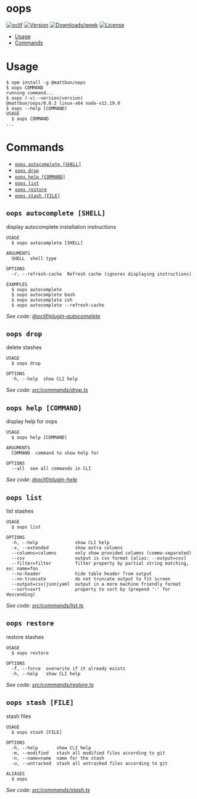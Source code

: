 oops
====



[![oclif](https://img.shields.io/badge/cli-oclif-brightgreen.svg)](https://oclif.io)
[![Version](https://img.shields.io/npm/v/@mattbun/oops.svg)](https://npmjs.org/package/@mattbun/oops)
[![Downloads/week](https://img.shields.io/npm/dw/@mattbun/oops.svg)](https://npmjs.org/package/@mattbun/oops)
[![License](https://img.shields.io/npm/l/@mattbun/oops.svg)](https://github.com/mattbun/oops/blob/master/package.json)

<!-- toc -->
* [Usage](#usage)
* [Commands](#commands)
<!-- tocstop -->
# Usage
<!-- usage -->
```sh-session
$ npm install -g @mattbun/oops
$ oops COMMAND
running command...
$ oops (-v|--version|version)
@mattbun/oops/0.0.3 linux-x64 node-v12.19.0
$ oops --help [COMMAND]
USAGE
  $ oops COMMAND
...
```
<!-- usagestop -->
# Commands
<!-- commands -->
* [`oops autocomplete [SHELL]`](#oops-autocomplete-shell)
* [`oops drop`](#oops-drop)
* [`oops help [COMMAND]`](#oops-help-command)
* [`oops list`](#oops-list)
* [`oops restore`](#oops-restore)
* [`oops stash [FILE]`](#oops-stash-file)

## `oops autocomplete [SHELL]`

display autocomplete installation instructions

```
USAGE
  $ oops autocomplete [SHELL]

ARGUMENTS
  SHELL  shell type

OPTIONS
  -r, --refresh-cache  Refresh cache (ignores displaying instructions)

EXAMPLES
  $ oops autocomplete
  $ oops autocomplete bash
  $ oops autocomplete zsh
  $ oops autocomplete --refresh-cache
```

_See code: [@oclif/plugin-autocomplete](https://github.com/oclif/plugin-autocomplete/blob/v0.2.0/src/commands/autocomplete/index.ts)_

## `oops drop`

delete stashes

```
USAGE
  $ oops drop

OPTIONS
  -h, --help  show CLI help
```

_See code: [src/commands/drop.ts](https://github.com/mattbun/oops/blob/v0.0.3/src/commands/drop.ts)_

## `oops help [COMMAND]`

display help for oops

```
USAGE
  $ oops help [COMMAND]

ARGUMENTS
  COMMAND  command to show help for

OPTIONS
  --all  see all commands in CLI
```

_See code: [@oclif/plugin-help](https://github.com/oclif/plugin-help/blob/v3.2.0/src/commands/help.ts)_

## `oops list`

list stashes

```
USAGE
  $ oops list

OPTIONS
  -h, --help              show CLI help
  -x, --extended          show extra columns
  --columns=columns       only show provided columns (comma-separated)
  --csv                   output is csv format [alias: --output=csv]
  --filter=filter         filter property by partial string matching, ex: name=foo
  --no-header             hide table header from output
  --no-truncate           do not truncate output to fit screen
  --output=csv|json|yaml  output in a more machine friendly format
  --sort=sort             property to sort by (prepend '-' for descending)
```

_See code: [src/commands/list.ts](https://github.com/mattbun/oops/blob/v0.0.3/src/commands/list.ts)_

## `oops restore`

restore stashes

```
USAGE
  $ oops restore

OPTIONS
  -f, --force  overwrite if it already exists
  -h, --help   show CLI help
```

_See code: [src/commands/restore.ts](https://github.com/mattbun/oops/blob/v0.0.3/src/commands/restore.ts)_

## `oops stash [FILE]`

stash files

```
USAGE
  $ oops stash [FILE]

OPTIONS
  -h, --help       show CLI help
  -m, --modified   stash all modified files according to git
  -n, --name=name  name for the stash
  -u, --untracked  stash all untracked files according to git

ALIASES
  $ oops
```

_See code: [src/commands/stash.ts](https://github.com/mattbun/oops/blob/v0.0.3/src/commands/stash.ts)_
<!-- commandsstop -->
